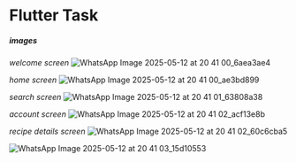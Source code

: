 # Flutter Task

##### images

_welcome screen_
![WhatsApp Image 2025-05-12 at 20 41 00_6aea3ae4](https://github.com/user-attachments/assets/827763aa-3811-4c90-bbfe-a933203427f0)

_home screen_
![WhatsApp Image 2025-05-12 at 20 41 00_ae3bd899](https://github.com/user-attachments/assets/3046288a-1448-4e78-b75a-5d0829d1c0bc)

_search screen_
![WhatsApp Image 2025-05-12 at 20 41 01_63808a38](https://github.com/user-attachments/assets/0ee8d1dc-ed3d-479d-a357-510e7d02434d)

_account screen_
![WhatsApp Image 2025-05-12 at 20 41 02_acf13e8b](https://github.com/user-attachments/assets/8ea483b8-5b8e-4653-b3cc-bcd50224de98)

_recipe details screen_
![WhatsApp Image 2025-05-12 at 20 41 02_60c6cba5](https://github.com/user-attachments/assets/f077048a-a198-441c-9139-af6358b17ea8)

![WhatsApp Image 2025-05-12 at 20 41 03_15d10553](https://github.com/user-attachments/assets/3d75af8b-d22e-4c6c-9a6c-06418f78cc7c)


